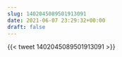```yaml
---
slug: 1402045089501913091
date: 2021-06-07 23:29:32+00:00
draft: false
---
```


{{< tweet 1402045089501913091 >}}
